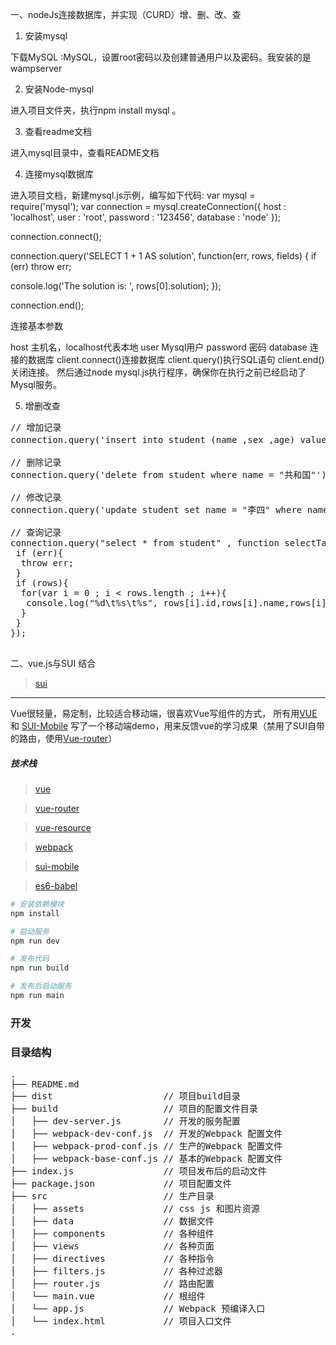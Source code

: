 一、nodeJs连接数据库，并实现（CURD）增、删、改、查

1. 安装mysql

下载MySQL :MySQL，设置root密码以及创建普通用户以及密码。我安装的是wampserver

2. 安装Node-mysql

进入项目文件夹，执行npm install mysql 。

3. 查看readme文档

进入mysql目录中，查看README文档

4. 连接mysql数据库

进入项目文档，新建mysql.js示例，编写如下代码:
var mysql      = require('mysql');
var connection = mysql.createConnection({
  host     : 'localhost',
  user     : 'root',
  password : '123456',
  database : 'node'
});

connection.connect();

connection.query('SELECT 1 + 1 AS solution', function(err, rows, fields) {
  if (err) throw err;

  console.log('The solution is: ', rows[0].solution);
});

connection.end();

连接基本参数

host 主机名，localhost代表本地
user Mysql用户
password 密码
database 连接的数据库
client.connect()连接数据库
client.query()执行SQL语句
client.end()关闭连接。
然后通过node mysql.js执行程序，确保你在执行之前已经启动了Mysql服务。

5. 增删改查

<pre>
// 增加记录
connection.query('insert into student (name ,sex ,age) values ("天天" , "难" ,"23")');
 
// 删除记录
connection.query('delete from student where name = "共和国"');
 
// 修改记录
connection.query('update student set name = "李四" where name = "lupeng"');
 
// 查询记录
connection.query("select * from student" , function selectTable(err, rows, fields){
 if (err){
  throw err;
 }
 if (rows){
  for(var i = 0 ; i < rows.length ; i++){
   console.log("%d\t%s\t%s", rows[i].id,rows[i].name,rows[i].sex,rows[i].age);
  }
 }
});
  </pre>
  
二、vue.js与SUI 结合

> [sui](http://m.sui.taobao.org/)



---
Vue很轻量，易定制，比较适合移动端，很喜欢Vue写组件的方式，
所有用[VUE](http://cn.vuejs.org/) 和 [SUI-Mobile](http://m.sui.taobao.org/) 写了一个移动端demo，用来反馈vue的学习成果（禁用了SUI自带的路由，使用[Vue-router](https://github.com/vuejs/vue-router)）


##### 技术栈

> [vue](https://github.com/vuejs/vue)

> [vue-router](https://github.com/vuejs/vue-router)

> [vue-resource](https://github.com/vuejs/vue-resource)

> [webpack](http://webpack.github.io/docs/)

> [sui-mobile](http://m.sui.taobao.org/)

> [es6-babel](https://babeljs.io/docs/learn-es2015/)




```bash
# 安装依赖模块
npm install

# 启动服务
npm run dev

# 发布代码
npm run build

# 发布后启动服务
npm run main

```

### 开发

### 目录结构
<pre>
.
├── README.md           
├── dist                     // 项目build目录
├── build                    // 项目的配置文件目录
│   ├── dev-server.js        // 开发的服务配置
│   ├── webpack-dev-conf.js  // 开发的Webpack 配置文件
│   ├── webpack-prod-conf.js // 生产的Webpack 配置文件
│   ├── webpack-base-conf.js // 基本的Webpack 配置文件
├── index.js                 // 项目发布后的启动文件
├── package.json             // 项目配置文件
├── src                      // 生产目录
│   ├── assets               // css js 和图片资源
│   ├── data                 // 数据文件
│   ├── components           // 各种组件
│   ├── views                // 各种页面
│   ├── directives           // 各种指令
│   ├── filters.js           // 各种过滤器
│   ├── router.js            // 路由配置
│   └── main.vue             // 根组件
│   └── app.js               // Webpack 预编译入口
│   └── index.html           // 项目入口文件
.
</pre>
